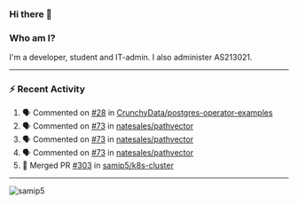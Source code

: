 ### Hi there 👋

### Who am I?
I'm a developer, student and IT-admin. I also administer AS213021.

---
### :zap: Recent Activity
<!--START_SECTION:activity-->
1. 🗣 Commented on [#28](https://github.com/CrunchyData/postgres-operator-examples/issues/28) in [CrunchyData/postgres-operator-examples](https://github.com/CrunchyData/postgres-operator-examples)
2. 🗣 Commented on [#73](https://github.com/natesales/pathvector/issues/73) in [natesales/pathvector](https://github.com/natesales/pathvector)
3. 🗣 Commented on [#73](https://github.com/natesales/pathvector/issues/73) in [natesales/pathvector](https://github.com/natesales/pathvector)
4. 🗣 Commented on [#73](https://github.com/natesales/pathvector/issues/73) in [natesales/pathvector](https://github.com/natesales/pathvector)
5. 🎉 Merged PR [#303](https://github.com/samip5/k8s-cluster/pull/303) in [samip5/k8s-cluster](https://github.com/samip5/k8s-cluster)
<!--END_SECTION:activity-->
---

<img align="center" src="https://github-readme-stats.vercel.app/api?username=samip5&show_icons=true" alt="samip5" />
